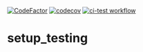[![CodeFactor](https://www.codefactor.io/repository/github/maksim-dzhigil/setup_testing/badge)](https://www.codefactor.io/repository/github/maksim-dzhigil/setup_testing)
[![codecov](https://codecov.io/gh/maksim-dzhigil/setup_testing/branch/main/graph/badge.svg)](https://codecov.io/gh/maksim-dzhigil/setup_testing)
[![ci-test workflow](https://github.com/maksim-dzhigil/setup_testing/actions/workflows/ci-tests.yml/badge.svg)](https://github.com/maksim-dzhigil/setup_testing/actions/workflows/ci-tests.yml)
# setup_testing
